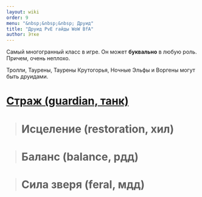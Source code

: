 ```yaml
---
layout: wiki
order: 9
menu: "&nbsp;&nbsp;&nbsp; Друид"
title: "Друид PvE гайды WoW BfA"
author: Этке
---
```

Самый многогранный класс в игре. Он может **буквально** в любую роль. Причем, очень неплохо.

Тролли, Таурены, Таурены Крутогорья, Ночные Эльфы и Воргены могут быть друидами.


# [Страж (guardian, танк)](/wiki/classes/druid/guardian)

> # Исцеление (restoration, хил)

> # Баланс (balance, рдд)

> # Сила зверя (feral, мдд)
